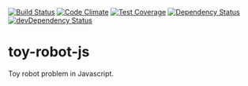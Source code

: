 [![Build Status](https://travis-ci.org/devacto/toy-robot-js.svg?branch=master)](https://travis-ci.org/devacto/toy-robot-js) [![Code Climate](https://codeclimate.com/github/devacto/toy-robot-js/badges/gpa.svg)](https://codeclimate.com/github/devacto/toy-robot-js) [![Test Coverage](https://codeclimate.com/github/devacto/toy-robot-js/badges/coverage.svg)](https://codeclimate.com/github/devacto/toy-robot-js/coverage) [![Dependency Status](https://david-dm.org/devacto/toy-robot-js.svg)](https://david-dm.org/devacto/toy-robot-js) [![devDependency Status](https://david-dm.org/devacto/toy-robot-js/dev-status.svg)](https://david-dm.org/devacto/toy-robot-js#info=devDependencies)

# toy-robot-js

Toy robot problem in Javascript.
